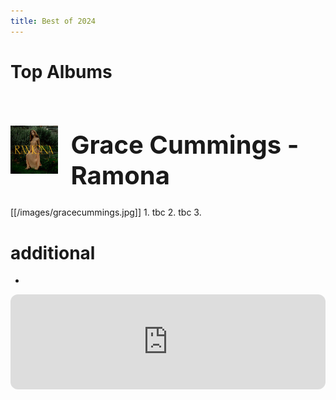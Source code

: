 ```yaml
---
title: Best of 2024
---
```

<style>
  .container {
  display: flex;
  align-items: center;
  justify-content: center
}

img {
  max-width: 100%;
  max-height:100%;
}

.text {
  font-size: 20px;
  padding-left: 20px;
}
  </style>
  

# Top Albums
<div class="container">
      <div class="image">
        <img src="/_images/gracecummings.jpg">
      </div>
      <div class="text">
        <h1>Grace Cummings - Ramona</h1>
      </div>
    </div>
[[/images/gracecummings.jpg]]
1. tbc
2. tbc
3. 


# additional

- 


<iframe style="border-radius:12px" src="https://open.spotify.com/embed/playlist/6bElk7qv5OV65fE4uctZUl?utm_source=generator&theme=0" width="100%" height="152" frameBorder="0" allowfullscreen="" allow="autoplay; clipboard-write; encrypted-media; fullscreen; picture-in-picture" loading="lazy"></iframe>
